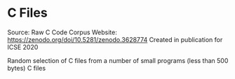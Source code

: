 # C Files
Source: Raw C Code Corpus
Website: https://zenodo.org/doi/10.5281/zenodo.3628774
Created in publication for ICSE 2020

Random selection of C files from a number of small programs (less than 500 bytes) C files